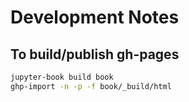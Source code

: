 # Development Notes


## To build/publish gh-pages

```bash
jupyter-book build book
ghp-import -n -p -f book/_build/html
```
